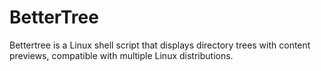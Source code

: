 # BetterTree
Bettertree is a Linux shell script that displays directory trees with content previews, compatible with multiple Linux distributions.

